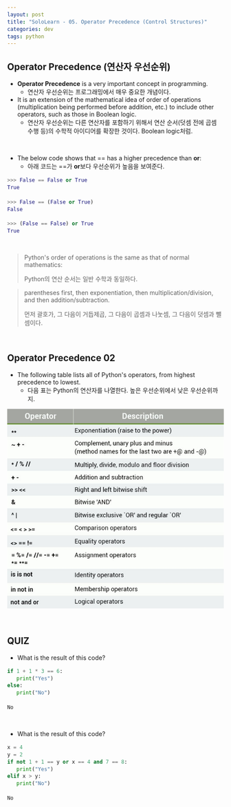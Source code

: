 ```yaml
---
layout: post
title: "SoloLearn - 05. Operator Precedence (Control Structures)"
categories: dev
tags: python
---
```


## Operator Precedence (연산자 우선순위)

- **Operator Precedence** is a very important concept in programming.
  - 연산자 우선순위는 프로그래밍에서 매우 중요한 개념이다.
- It is an extension of the mathematical idea of order of operations (multiplication being performed before addition, etc.) to include other operators, such as those in Boolean logic.
  - 연산자 우선순위는 다른 연산자를 포함하기 위해서 연산 순서(덧셈 전에 곱셈 수행 등)의 수학적 아이디어를 확장한 것이다. Boolean logic처럼.

<br>

- The below code shows that == has a higher precedence than **or**:
  - 아래 코드는 ==가 **or**보다 우선순위가 높음을 보여준다.

```python
>>> False == False or True
True

>>> False == (False or True)
False

>>> (False == False) or True
True
```

<br>

> Python's order of operations is the same as that of normal mathematics:
>
> Python의 연산 순서는 일반 수학과 동일하다.

> parentheses first, then exponentiation, then multiplication/division, and then addition/subtraction.
>
> 먼저 괄호가, 그 다음이 거듭제곱, 그 다음이 곱셈과 나눗셈, 그 다음이 덧셈과 뺄셈이다.

<br>

## Operator Precedence 02

- The following table lists all of Python's operators, from highest precedence to lowest.
  - 다음 표는 Python의 연산자를 나열한다. 높은 우선순위에서 낮은 우선순위까지.

![operatorTable](/assets/img/operatorTable.jpeg)

<br>

## QUIZ

- What is the result of this code?

```python
if 1 + 1 * 3 == 6:
   print("Yes")
else:
   print("No")
   
No
```

<br>

- What is the result of this code?

```python
x = 4
y = 2
if not 1 + 1 == y or x == 4 and 7 == 8:
   print("Yes")
elif x > y:
   print("No")
   
No
```

<br>